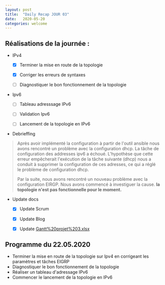 ```yaml
---
layout: post
title:  "Daily Recap JOUR 03"
date:   2020-05-20
categories: welcome
---
```



## Réalisations de la journée :

 - IPv4 
   - [x] Terminer la mise en route de la topologie 
   - [x] Corriger les erreurs de syntaxes
   - [ ] Diagnostiquer le bon fonctionnement de la topologie


- Ipv6 
  - [ ] Tableau adresssage IPv6
  - [ ] Validation Ipv6
  - [ ] Lancement de la topologie en IPv6
 
 
 
- Debrieffing
  
> Après avoir implémenté la configuration à partir de l'outil ansible nous avons rencontré un problème avec la configuration dhcp.
> La tâche de configuration des addresses ipv6 a échoué. L'hypothèse que cette erreur empêcherait l'exécution de la  tâche suivante (dhcp) nous a conduit à supprimer la configuration de ces adresses, ce qui a réglé le problème de configuration dhcp. 
> 
> Par la suite, nous avons rencontré un nouveau problème avec la configuration EIRGP.
> Nous avons commencé à investiguer la cause.
> **la topologie n'est pas fonctionnelle pour le moment.**


 - Update docs
   - [x] Update Scrum
   - [x] Update Blog
   - [x] Update [Gantt%20projet%203.xlsx](https://github.com/reseau-2020/projet-three/blob/master/Gantt%20projet%203.xlsx)
    
    
## Programme du 22.05.2020
  
 - Terminer la mise en route de la topologie sur Ipv4 en corrigeant les paramètres et tâches EIGRP
 - Diagnostiquer le bon fonctionnement de la topologie
 - Réaliser un tableau d'adressage IPv6
 - Commencer le lancement de la topologie en IPv6
 
  
